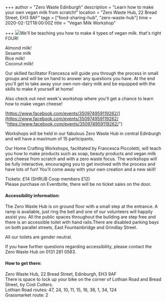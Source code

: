 +++
author = "Zero Waste Edinburgh"
description = "Learn how to make your own vegan milk from scratch!"
location = "Zero Waste Hub, 22 Bread Street, EH3 9AF"
tags = ["food-sharing-hub", "zero-waste-hub"]
time = 2020-02-12T18:00:00Z
title = "Vegan Milk Workshop"

+++
![](https://res.cloudinary.com/shrub-co-op/image/upload/v1581079966/shrubcoop.org/media/84334841_4057459474279642_6519975747937894400_o_n7yoe3.jpg)We'll be teaching you how to make 4 types of vegan milk. that's right FOUR!  
  
Almond milk!  
Sesame milk  
Rice milk!  
Coconut milk!  
  
Our skilled facilitator Francesca will guide you through the process in small groups and will be on hand to answer any questions you have. At the end you'll get to take away your own non-dairy milk and be equipped with the skills to make it yourself at home!   
  
Also check out next week's workshop where you'll get a chance to learn how to make vegan cheese!  
  
[https://www.facebook.com/events/350974959119262/](https://www.facebook.com/events/350974959119262/ "https://www.facebook.com/events/350974959119262/")  
  
Workshops will be held in our fabulous Zero Waste Hub in central Edinburgh and will have a maximum of 15 participants.   
  
Our Home Crafting Workshops, facilitated by Francesca Piccoletti, will teach you how to make products such as soap, beauty products and vegan milk and cheese from scratch and with a zero waste focus. The workshops will be fully interactive, encouraging you to get involved with the process and have lots of fun! You'll come away with your own creation and a new skill!   
  
Tickets: £14 (SHRUB Coop members £12)  
Please purchase on Eventbrite, there will be no ticket sales on the door.

#### Accessibility information:

The Zero Waste Hub is on ground floor with a small step at the entrance. A ramp is available, just ring the bell and one of our volunteers will happily assist you. All the public spaces throughout the building are step free and there is an accessible toilet with hand rails.There are disabled parking bays on both parallel streets, East Fountainbridge and Grindlay Street.  
  
All our toilets are gender neutral.  
  
If you have further questions regarding accessibility, please contact the Zero Waste Hub on 0131 281 0583.

#### How to get there:

Zero Waste Hub, 22 Bread Street, Edinburgh, EH3 9AF  
There is space to lock up your bike on the corner of Lothian Road and Bread Street, by Cost Cutters.  
Lothian Road routes: 47, 24, 10, 11, 15, 16, 36, 1, 34, 124  
Grassmarket route: 2